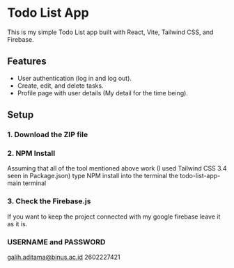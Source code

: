 # Todo List App

This is my simple Todo List app built with React, Vite, Tailwind CSS, and Firebase.

## Features
- User authentication (log in and log out).
- Create, edit, and delete tasks.
- Profile page with user details (My detail for the time being).

## Setup

### 1. Download the ZIP file 

### 2. NPM Install
Assuming that all of the tool mentioned above work (I used Tailwind CSS 3.4 seen in Package.json) type NPM install into the terminal the todo-list-app-main terminal

### 3. Check the Firebase.js
If you want to keep the project connected with my google firebase leave it as it is.

### USERNAME and PASSWORD
galih.aditama@binus.ac.id
2602227421
